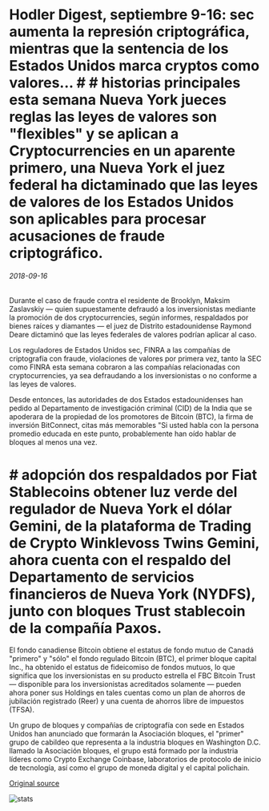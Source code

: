 # Hodler Digest, septiembre 9-16: sec aumenta la represión criptográfica, mientras que la sentencia de los Estados Unidos marca cryptos como valores... # # historias principales esta semana Nueva York jueces reglas las leyes de valores son "flexibles" y se aplican a Cryptocurrencies en un aparente primero, una Nueva York el juez federal ha dictaminado que las leyes de valores de los Estados Unidos son aplicables para procesar acusaciones de fraude criptográfico.

###### 2018-09-16

Durante el caso de fraude contra el residente de Brooklyn, Maksim Zaslavskiy — quien supuestamente defraudó a los inversionistas mediante la promoción de dos cryptocurrencies, según informes, respaldados por bienes raíces y diamantes — el juez de Distrito estadounidense Raymond Deare dictaminó que las leyes federales de valores podrían aplicar al caso.

Los reguladores de Estados Unidos sec, FINRA a las compañías de criptografía con fraude, violaciones de valores por primera vez, tanto la SEC como FINRA esta semana cobraron a las compañías relacionadas con cryptocurrencies, ya sea defraudando a los inversionistas o no conforme a las leyes de valores.

Desde entonces, las autoridades de dos Estados estadounidenses han pedido al Departamento de investigación criminal (CID) de la India que se apoderara de la propiedad de los promotores de Bitcoin (BTC), la firma de inversión BitConnect, citas más memorables "Si usted habla con la persona promedio educada en este punto, probablemente han oído hablar de bloques al menos una vez.

# # adopción dos respaldados por Fiat Stablecoins obtener luz verde del regulador de Nueva York el dólar Gemini, de la plataforma de Trading de Crypto Winklevoss Twins Gemini, ahora cuenta con el respaldo del Departamento de servicios financieros de Nueva York (NYDFS), junto con bloques Trust stablecoin de la compañía Paxos.

El fondo canadiense Bitcoin obtiene el estatus de fondo mutuo de Canadá "primero" y "sólo" el fondo regulado Bitcoin (BTC), el primer bloque capital Inc., ha obtenido el estatus de fideicomiso de fondos mutuos, lo que significa que los inversionistas en su producto estrella el FBC Bitcoin Trust — disponible para los inversionistas acreditados solamente — pueden ahora poner sus Holdings en tales cuentas como un plan de ahorros de jubilación registrado (Reer) y una cuenta de ahorros libre de impuestos (TFSA).

Un grupo de bloques y compañías de criptografía con sede en Estados Unidos han anunciado que formarán la Asociación bloques, el "primer" grupo de cabildeo que representa a la industria bloques en Washington D.C. llamado la Asociación bloques, el grupo está formado por la industria líderes como Crypto Exchange Coinbase, laboratorios de protocolo de inicio de tecnología, así como el grupo de moneda digital y el capital polichain.

[Original source](https://cointelegraph.com/news/hodlers-digest-september-9-16-sec-heightens-crypto-crackdown-while-us-court-ruling-marks-cryptos-as-securities)

![stats](https://c.statcounter.com/11760860/0/a89fa40b/1/ "stats")